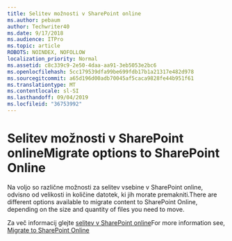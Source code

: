 ```yaml
---
title: Selitev možnosti v SharePoint online
ms.author: pebaum
author: Techwriter40
ms.date: 9/17/2018
ms.audience: ITPro
ms.topic: article
ROBOTS: NOINDEX, NOFOLLOW
localization_priority: Normal
ms.assetid: c8c339c9-2e50-4daa-aa91-3eb5053e2bc6
ms.openlocfilehash: 5cc179539dfa99be699fdb17b1a21317e482d978
ms.sourcegitcommit: a65d196d00adb70045af5caca9828fe44b951f61
ms.translationtype: MT
ms.contentlocale: sl-SI
ms.lasthandoff: 09/04/2019
ms.locfileid: "36753992"
---
```

# <a name="migrate-options-to-sharepoint-online"></a><span data-ttu-id="cf8ed-102">Selitev možnosti v SharePoint online</span><span class="sxs-lookup"><span data-stu-id="cf8ed-102">Migrate options to SharePoint Online</span></span>

<span data-ttu-id="cf8ed-103">Na voljo so različne možnosti za selitev vsebine v SharePoint online, odvisno od velikosti in količine datotek, ki jih morate premakniti.</span><span class="sxs-lookup"><span data-stu-id="cf8ed-103">There are different options available to migrate content to SharePoint Online, depending on the size and quantity of files you need to move.</span></span>
  
<span data-ttu-id="cf8ed-104">Za več informacij glejte [selitev v SharePoint online](https://go.microsoft.com/fwlink/?linkid-2022029)</span><span class="sxs-lookup"><span data-stu-id="cf8ed-104">For more information see, [Migrate to SharePoint Online](https://go.microsoft.com/fwlink/?linkid-2022029)</span></span>
  

